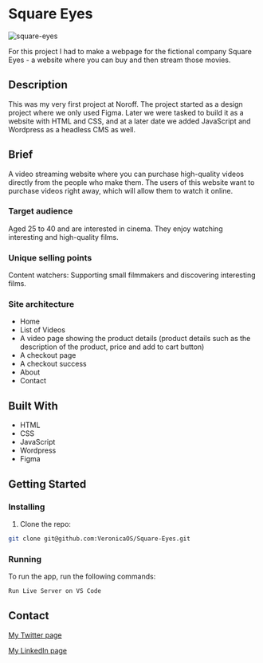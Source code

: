 # Square Eyes

![square-eyes](https://github.com/VeronicaOS/Square-Eyes/assets/126082037/e59b5626-a89b-46d2-8447-91eb51bc02ce)

For this project I had to make a webpage for the fictional company Square Eyes - a website where you can buy and then stream those movies.

## Description

This was my very first project at Noroff. The project started as a design project where we only used Figma. Later we were tasked to build it as a website with HTML and CSS, and at a later date we added JavaScript and Wordpress as a headless CMS as well. 

## Brief

A video streaming website where you can purchase high-quality videos directly from the people who make them. The users of this website want to purchase videos right away, which will allow them to watch it online.

### Target audience
Aged 25 to 40 and are interested in cinema. They enjoy watching interesting and high-quality films.

### Unique selling points
Content watchers: Supporting small filmmakers and discovering interesting films.

### Site architecture
- Home
- List of Videos
- A video page showing the product details (product details such as the description of the product, price and add to cart button)
- A checkout page
- A checkout success
- About
- Contact

## Built With

- HTML
- CSS
- JavaScript
- Wordpress
- Figma

## Getting Started

### Installing

1. Clone the repo:

```bash
git clone git@github.com:VeronicaOS/Square-Eyes.git
```

### Running

To run the app, run the following commands:

```bash
Run Live Server on VS Code
```

## Contact

[My Twitter page](www.twitter.com)

[My LinkedIn page](www.linkedin.com)
